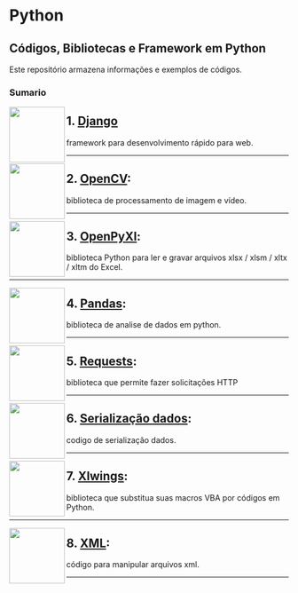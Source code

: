 # Python
## Códigos, Bibliotecas e Framework em Python  


Este  repositório armazena informações e exemplos de códigos. 


### Sumario 
<img align="left" width="100" height="100" src="http://www.fillmurray.com/100/100">

 ## 1. [Django](./Django)
 framework para desenvolvimento rápido para web.

---

 <img align="left" width="100" height="100" src="http://www.fillmurray.com/100/100">
 
 ## 2. [OpenCV](./OpenCV):
 biblioteca de processamento de imagem e vídeo. 
 
---
<img align="left" width="100" height="100" src="http://www.fillmurray.com/100/100">

## 3. [OpenPyXl](./OpenPyXl): 
biblioteca Python para ler e gravar arquivos xlsx / xlsm / xltx / xltm do Excel. 

---
<img align="left" width="100" height="100" src="http://www.fillmurray.com/100/100">

## 4. [Pandas](./Pandas): 
biblioteca de analise de dados em python.

---
<img align="left" width="100" height="100" src="http://www.fillmurray.com/100/100">

## 5. [Requests](./Requests): 
biblioteca que permite fazer solicitações HTTP 

---
<img align="left" width="100" height="100" src="http://www.fillmurray.com/100/100">

## 6. [Serialização dados](./Serializacao): 
codigo de serialização  dados. 

---
<img align="left" width="100" height="100" src="http://www.fillmurray.com/100/100">

## 7. [Xlwings](./xlwings):  
biblioteca que substitua suas macros VBA  por  códigos em Python. 

---
<img align="left" width="100" height="100" src="http://www.fillmurray.com/100/100">

## 8. [XML](./XML): 
código para manipular arquivos xml. 
 
---
<!--stackedit_data:
eyJoaXN0b3J5IjpbNDQxODQ2OTc2LDE5MjY0MzkxMzYsLTgxNj
czOTczNywxMzY3MTk3Njg0LDE4MTkyMzkxNDcsMTYzMTA3MTc1
MCwtMTM5MDE0NjM2M119
-->
